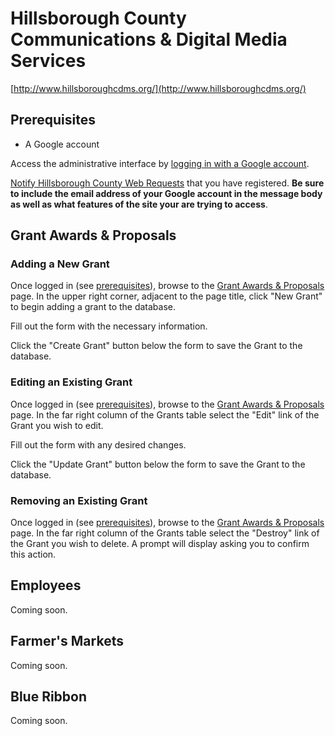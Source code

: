 # Hillsborough County Communications & Digital Media Services

[http://www.hillsboroughcdms.org/](http://www.hillsboroughcdms.org/)

## Prerequisites

* A Google account

Access the administrative interface by [logging in with a Google account](http://www.hillsboroughcdms.org/users/auth/google_oauth2).

[Notify Hillsborough County Web Requests](mailto:WebRequest@hillsboroughcounty.org) that you have registered. **Be sure to include the email address of your Google account in the message body as well as what features of the site your are trying to access**.

## Grant Awards & Proposals

### Adding a New Grant
Once logged in (see [prerequisites](https://github.com/Commbocc/hccdms#prerequisites)), browse to the [Grant Awards & Proposals](http://www.hillsboroughcdms.org/gap/grants) page. In the upper right corner, adjacent to the page title, click "New Grant" to begin adding a grant to the database.

Fill out the form with the necessary information.

Click the "Create Grant" button below the form to save the Grant to the database.

### Editing an Existing Grant
Once logged in (see [prerequisites](https://github.com/Commbocc/hccdms#prerequisites)), browse to the [Grant Awards & Proposals](http://www.hillsboroughcdms.org/gap/grants) page. In the far right column of the Grants table select the "Edit" link of the Grant you wish to edit.

Fill out the form with any desired changes.

Click the "Update Grant" button below the form to save the Grant to the database.

### Removing an Existing Grant
Once logged in (see [prerequisites](https://github.com/Commbocc/hccdms#prerequisites)), browse to the [Grant Awards & Proposals](http://www.hillsboroughcdms.org/gap/grants) page. In the far right column of the Grants table select the "Destroy" link of the Grant you wish to delete. A prompt will display asking you to confirm this action.

## Employees
Coming soon.

## Farmer's Markets
Coming soon.

## Blue Ribbon
Coming soon.
